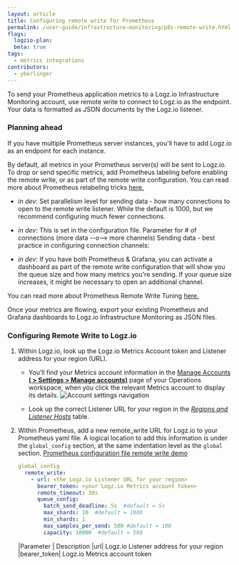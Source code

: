 ```yaml
---
layout: article
title: Configuring remote write for Prometheus 
permalink: /user-guide/infrastructure-monitoring/p8s-remote-write.html
flags:
  logzio-plan:  
  beta: true
tags:
  - metrics integrations
contributors:
  - yberlinger
---
```

To send your Prometheus application metrics to a Logz.io Infrastructure Monitoring account, use remote write to connect to Logz.io as the endpoint. Your data is formatted as JSON documents by the Logz.io listener. 

### Planning ahead

If you have multiple Prometheus server instances, you'll have to add Logz.io as an endpoint for each instance. 

By default, all metrics in your Prometheus server(s) will be sent to Logz.io. To drop or send specific metrics, add Prometheus labeling before enabling the remote write, or as part of the remote write configuration. You can read more about Prometheus relabeling tricks <a href ="https://medium.com/quiq-blog/prometheus-relabeling-tricks-6ae62c56cbda" target="_blank">here. <i class="fas fa-external-link-alt"></i> </a> 

* _in dev_: Set parallelism level for sending data - how many connections to open to the remote write listener. While the default is 1000, but we recommend configuring much fewer connections. 

* _in dev_: This is set in the configuration file. Parameter for # of connections (more data --o--> more channels)
  Sending data - best practice in configuring connection channels: 

* _in dev_: If you have both Prometheus & Grafana, you can activate a dashboard as part of the remote write configuration that will show you the queue size and how many metrics you're sending. If your queue size increases, it might be necessary to open an additional channel. 

You can read more about Prometheus Remote Write Tuning <a href ="https://prometheus.io/docs/practices/remote_write/" target="_blank">here. <i class="fas fa-external-link-alt"></i> </a> 

Once your metrics are flowing, export your existing Prometheus and Grafana dashboards to Logz.io Infrastructure Monitoring as JSON files.  

### Configuring Remote Write to Logz.io

1. Within Logz.io, look up the Logz.io Metrics Account token and Listener address for your region (URL).

    - You’ll find your Metrics account information in the <a href ="https://app.logz.io/#/dashboard/settings/manage-accounts" target="_blank">Manage Accounts **(<i class="li li-gear"></i> > Settings > Manage accounts)**</a> page of your Operations workspace, when you click the relevant Metrics account to display its details.
    ![Account settings navigation](https://dytvr9ot2sszz.cloudfront.net/logz-docs/grafana/p8s-account-token00.png)

    - Look up the correct Listener URL for your region in the <a href ="user-guide/accounts/account-region.html#available-regions" target="_blank">_Regions and Listener Hosts_</a> table. 
  
2. Within Prometheus, add a new remote_write URL for Logz.io to your Prometheus yaml file. 
    A logical location to add this information is under the `global_config` section, at the same indentation level as the `global` section.  <a href ="https://prometheus.io/docs/prometheus/latest/configuration/configuration/#remote_write" target="_blank">Prometheus configuration file remote write demo <i class="fas fa-external-link-alt"></i>   </a>

    ```yaml
    global_config
      remote_write:
        - url: <the Logz.io Listener URL for your region>
          bearer_token: <your Logz.io Metrics account token> 
          remote_timeout: 30s
          queue_config:
            batch_send_deadline: 5s  #default = 5s
            max_shards: 10  #default = 1000
            min_shards: 1
            max_samples_per_send: 500 #default = 100
            capacity: 10000  #default = 500
    ```

    |Parameter | Description
    |url| Logz.io Listener address for your region
    |bearer_token| Logz.io Metrics account token
